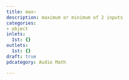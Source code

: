 ```yaml
---
title: max~
description: maximum or minimum of 2 inputs
categories:
- object
inlets:
  1st: {}
outlets:
  1st: {}
draft: true
pdcategory: Audio Math

---
```


